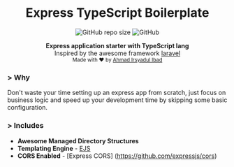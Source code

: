 <h1 align="center">Express TypeScript Boilerplate</h1>
<p align="center">
  <img alt="GitHub repo size" src="https://img.shields.io/github/repo-size/irsyadulibad/express-typescript-boilerplate?color=green">
  <img alt="GitHub" src="https://img.shields.io/github/license/irsyadulibad/express-typescript-boilerplate">
</p>
<p align="center">
  <b>Express application starter with TypeScript lang</b><br>
  <span>Inspired by the awesome framework <a href="https://laravel.com/">laravel</a></span><br>
  <sub>Made with ❤️ by <a href="https://github.com/irsyadulibad">Ahmad Irsyadul Ibad</a></sub>
</p>

### > Why
Don't waste your time setting up an express app from scratch, just focus on business logic and speed up your development time by skipping some basic configuration.

### > Includes
- **Awesome Managed Directory Structures**
- **Templating Engine** - [EJS](https://ejs.co/)
- **CORS Enabled** - [Express CORS] (https://github.com/expressjs/cors)
